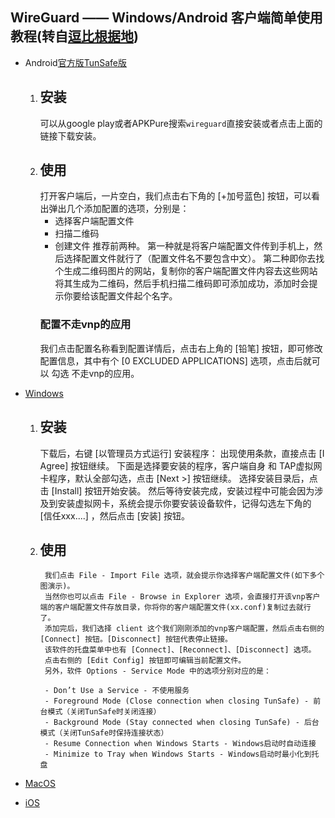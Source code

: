 ﻿## WireGuard —— Windows/Android 客户端简单使用教程(转自[逗比根据地](doub.life))

- Android[官方版](https://github.com/oOJohn6Oo/share/raw/master/WireGuard.apk)[TunSafe版](https://github.com/oOJohn6Oo/share/raw/master/TunSafe.apk)

	1. ## 安装
		可以从google play或者APKPure搜索`wireguard`直接安装或者点击上面的链接下载安装。
	2. ## 使用
		打开客户端后，一片空白，我们点击右下角的 [+加号蓝色] 按钮，可以看出弹出几个添加配置的选项，分别是：
		- 选择客户端配置文件
		- 扫描二维码
		- 创建文件
	推荐前两种。
	第一种就是将客户端配置文件传到手机上，然后选择配置文件就行了（配置文件名不要包含中文）。
	第二种即你去找个生成二维码图片的网站，复制你的客户端配置文件内容去这些网站将其生成为二维码，然后手机扫描二维码即可添加成功，添加时会提示你要给该配置文件起个名字。
		### 配置不走vnp的应用
		我们点击配置名称看到配置详情后，点击右上角的 [铅笔] 按钮，即可修改配置信息，其中有个 [0 EXCLUDED APPLICATIONS] 选项，点击后就可以 勾选 不走vnp的应用。

- [Windows](https://tunsafe.com/downloads/TunSafe-1.4.exe)
	1. ## 安装
		下载后，右键 [以管理员方式运行] 安装程序：
		出现使用条款，直接点击 [I Agree] 按钮继续。
		下面是选择要安装的程序，客户端自身 和 TAP虚拟网卡程序，默认全部勾选，点击 [Next >] 按钮继续。
		选择安装目录后，点击 [Install] 按钮开始安装。
		然后等待安装完成，安装过程中可能会因为涉及到安装虚拟网卡，系统会提示你要安装设备软件，记得勾选左下角的 [信任xxx....] ，然后点击 [安装] 按钮。
	2. ## 使用
			我们点击 File - Import File 选项，就会提示你选择客户端配置文件(如下多个图演示)。
			当然你也可以点击 File - Browse in Explorer 选项，会直接打开该vnp客户端的客户端配置文件存放目录，你将你的客户端配置文件(xx.conf)复制过去就行了。
			添加完后，我们选择 client 这个我们刚刚添加的vnp客户端配置，然后点击右侧的 [Connect] 按钮。[Disconnect] 按钮代表停止链接。
			该软件的托盘菜单中也有 [Connect]、[Reconnect]、[Disconnect] 选项。
			点击右侧的 [Edit Config] 按钮即可编辑当前配置文件。
			另外，软件 Options - Service Mode 中的选项分别对应的是：

			- Don’t Use a Service - 不使用服务
			- Foreground Mode (Close connection when closing TunSafe) - 前台模式（关闭TunSafe时关闭连接）
			- Background Mode (Stay connected when closing TunSafe) - 后台模式（关闭TunSafe时保持连接状态）
			- Resume Connection when Windows Starts - Windows启动时自动连接
			- Minimize to Tray when Windows Starts - Windows启动时最小化到托盘

- [MacOS](https://itunes.apple.com/us/app/wireguard/id1451685025?ls=1&mt=12)
- [iOS](https://itunes.apple.com/us/app/wireguard/id1441195209?ls=1&mt=8)

